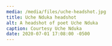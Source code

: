 ```yaml
---
media: /media/files/uche-headshot.jpg
title: Uche Nduka headshot
alt: A headshot of poet Uche Nduka
caption: Courtesy Uche Nduka
date: 2020-07-01 17:08:00 -0500
---
```

